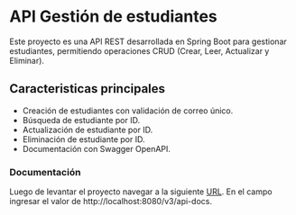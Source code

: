 
# API Gestión de estudiantes

Este proyecto es una API REST desarrollada en Spring Boot para gestionar estudiantes, permitiendo operaciones CRUD (Crear, Leer, Actualizar y Eliminar).

## Caracteristicas principales

* Creación de estudiantes con validación de correo único.
* Búsqueda de estudiante por ID.
* Actualización de estudiante por ID.
* Eliminación de estudiante por ID.
* Documentación con Swagger OpenAPI.

### Documentación

Luego de levantar el proyecto navegar a la siguiente [URL](http://localhost:8080/webjars/swagger-ui/index.html ).
En el campo ingresar el valor de http://localhost:8080/v3/api-docs.
